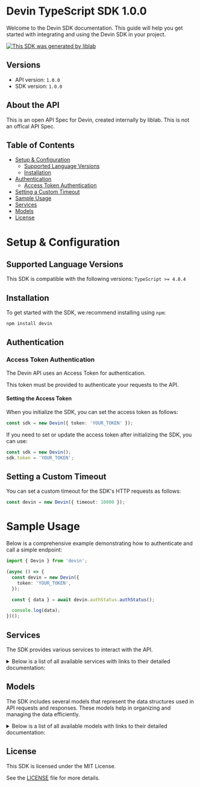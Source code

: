 # Devin TypeScript SDK 1.0.0

Welcome to the Devin SDK documentation. This guide will help you get started with integrating and using the Devin SDK in your project.

[![This SDK was generated by liblab](https://public-liblab-readme-assets.s3.us-east-1.amazonaws.com/built-by-liblab-icon.svg)](https://liblab.com/?utm_source=readme)

## Versions

- API version: `1.0.0`
- SDK version: `1.0.0`

## About the API

This is an open API Spec for Devin, created internally by liblab. This is not an offical API Spec.

## Table of Contents

- [Setup & Configuration](#setup--configuration)
  - [Supported Language Versions](#supported-language-versions)
  - [Installation](#installation)
- [Authentication](#authentication)
  - [Access Token Authentication](#access-token-authentication)
- [Setting a Custom Timeout](#setting-a-custom-timeout)
- [Sample Usage](#sample-usage)
- [Services](#services)
- [Models](#models)
- [License](#license)

# Setup & Configuration

## Supported Language Versions

This SDK is compatible with the following versions: `TypeScript >= 4.8.4`

## Installation

To get started with the SDK, we recommend installing using `npm`:

```bash
npm install devin
```

## Authentication

### Access Token Authentication

The Devin API uses an Access Token for authentication.

This token must be provided to authenticate your requests to the API.

#### Setting the Access Token

When you initialize the SDK, you can set the access token as follows:

```ts
const sdk = new Devin({ token: 'YOUR_TOKEN' });
```

If you need to set or update the access token after initializing the SDK, you can use:

```ts
const sdk = new Devin();
sdk.token = 'YOUR_TOKEN';
```

## Setting a Custom Timeout

You can set a custom timeout for the SDK's HTTP requests as follows:

```ts
const devin = new Devin({ timeout: 10000 });
```

# Sample Usage

Below is a comprehensive example demonstrating how to authenticate and call a simple endpoint:

```ts
import { Devin } from 'devin';

(async () => {
  const devin = new Devin({
    token: 'YOUR_TOKEN',
  });

  const { data } = await devin.authStatus.authStatus();

  console.log(data);
})();
```

## Services

The SDK provides various services to interact with the API.

<details> 
<summary>Below is a list of all available services with links to their detailed documentation:</summary>

| Name                                                               |
| :----------------------------------------------------------------- |
| [AuthStatusService](documentation/services/AuthStatusService.md)   |
| [SessionsService](documentation/services/SessionsService.md)       |
| [AttachmentsService](documentation/services/AttachmentsService.md) |

</details>

## Models

The SDK includes several models that represent the data structures used in API requests and responses. These models help in organizing and managing the data efficiently.

<details> 
<summary>Below is a list of all available models with links to their detailed documentation:</summary>

| Name                                                                               | Description |
| :--------------------------------------------------------------------------------- | :---------- |
| [AuthStatusOkResponse](documentation/models/AuthStatusOkResponse.md)               |             |
| [CreateSessionRequest](documentation/models/CreateSessionRequest.md)               |             |
| [CreateSessionOkResponse](documentation/models/CreateSessionOkResponse.md)         |             |
| [GetSessionDetailsOkResponse](documentation/models/GetSessionDetailsOkResponse.md) |             |
| [CreateV1AttachmentsRequest](documentation/models/CreateV1AttachmentsRequest.md)   |             |

</details>

## License

This SDK is licensed under the MIT License.

See the [LICENSE](LICENSE) file for more details.
